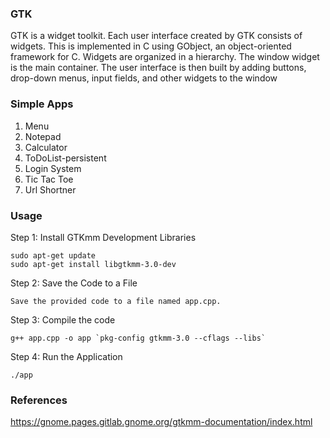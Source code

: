 ### GTK 

GTK is a widget toolkit. Each user interface created by GTK consists of widgets. This is implemented in C using GObject, an object-oriented framework for C. Widgets are organized in a hierarchy. The window widget is the main container. The user interface is then built by adding buttons, drop-down menus, input fields, and other widgets to the window


### Simple Apps

1. Menu
2. Notepad
3. Calculator
4. ToDoList-persistent
5. Login System
6. Tic Tac Toe
7. Url Shortner


### Usage

Step 1: Install GTKmm Development Libraries
```
sudo apt-get update
sudo apt-get install libgtkmm-3.0-dev

```

Step 2: Save the Code to a File

```
Save the provided code to a file named app.cpp.

```

Step 3: Compile the code

```
g++ app.cpp -o app `pkg-config gtkmm-3.0 --cflags --libs`
```

Step 4: Run the Application

```
./app

```

### References

https://gnome.pages.gitlab.gnome.org/gtkmm-documentation/index.html
